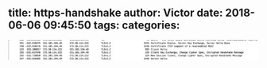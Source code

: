title: https-handshake
author: Victor
date: 2018-06-06 09:45:50
tags:
categories:
---

![upload successful](/images/pasted-172.png)